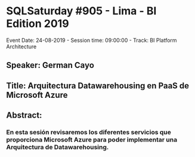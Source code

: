 # SQLSaturday #905 - Lima - BI Edition 2019
Event Date: 24-08-2019 - Session time: 09:00:00 - Track: BI Platform Architecture
## Speaker: German Cayo
## Title: Arquitectura Datawarehousing en PaaS de Microsoft Azure
## Abstract:
### En esta sesión revisaremos los diferentes servicios que proporciona Microsoft Azure para poder implementar una Arquitectura de Datawarehousing.

